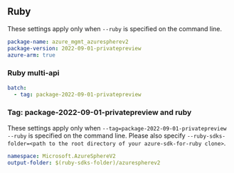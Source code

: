 ## Ruby

These settings apply only when `--ruby` is specified on the command line.

``` yaml
package-name: azure_mgmt_azurespherev2
package-version: 2022-09-01-privatepreview
azure-arm: true
```

### Ruby multi-api

``` yaml $(ruby) && $(multiapi)
batch:
  - tag: package-2022-09-01-privatepreview
```

### Tag: package-2022-09-01-privatepreview and ruby

These settings apply only when `--tag=package-2022-09-01-privatepreview --ruby` is specified on the command line.
Please also specify `--ruby-sdks-folder=<path to the root directory of your azure-sdk-for-ruby clone>`.

```yaml $(tag) == 'package-2022-09-01-privatepreview' && $(ruby)
namespace: Microsoft.AzureSphereV2
output-folder: $(ruby-sdks-folder)/azurespherev2
```